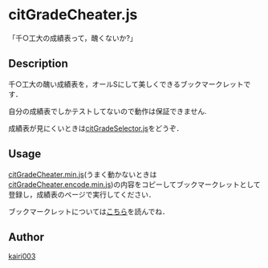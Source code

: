 citGradeCheater.js
====

「千○工大の成績表って，醜くないか?」

## Description
千○工大の醜い成績表を，オールSにして美しくできるブックマークレットです．


自分の成績表でしかテストしてないので動作は保証できません.


成績表が見にくいときは[citGradeSelector.js](https://github.com/kairi003/cit_grade_selector)をどうぞ．

## Usage
[citGradeCheater.min.js](https://raw.githubusercontent.com/kairi003/cit_grade_cheater/master/citGradeCheater.min.js)(うまく動かないときは[citGradeCheater.encode.min.js](https://raw.githubusercontent.com/kairi003/cit_grade_cheater/master/citGradeCheater.encode.min.js))の内容をコピーしてブックマークレットとして登録し，成績表のページで実行してください．


ブックマークレットについては[こちら](https://qiita.com/aqril_1132/items/b5f9040ccb8cbc705d04)を読んでね．


## Author

[kairi003](https://github.com/kairi003)